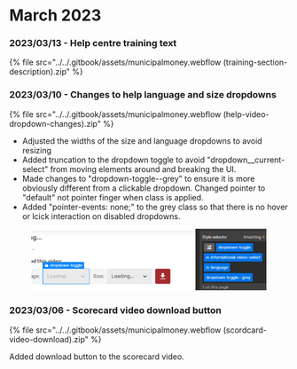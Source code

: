 # March 2023

### 2023/03/13 - Help centre training text

{% file src="../../.gitbook/assets/municipalmoney.webflow (training-section-description).zip" %}

### 2023/03/10 - Changes to help language and size dropdowns

{% file src="../../.gitbook/assets/municipalmoney.webflow (help-video-dropdown-changes).zip" %}

* Adjusted the widths of the size and language dropdowns to avoid resizing
* Added truncation to the dropdown toggle to avoid "dropdown\_\_current-select" from moving elements around and breaking the UI.
* Made changes to "dropdown-toggle--grey" to ensure it is more obviously different from a clickable dropdown. Changed pointer to "default" not pointer finger when class is applied.&#x20;
* Added "pointer-events: none;" to the grey class so that there is no hover or lcick interaction on disabled dropdowns.

<figure><img src="../../.gitbook/assets/image (1).png" alt=""><figcaption></figcaption></figure>



### 2023/03/06 - Scorecard video download button

{% file src="../../.gitbook/assets/municipalmoney.webflow (scordcard-video-download).zip" %}

Added download button to the scorecard video.
